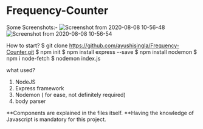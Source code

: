 # Frequency-Counter

Some Screenshots:-
![Screenshot from 2020-08-08 10-56-48](https://user-images.githubusercontent.com/62255672/89704717-06b23f00-d974-11ea-8638-e995b606be0f.png)
![Screenshot from 2020-08-08 10-56-54](https://user-images.githubusercontent.com/62255672/89704716-04e87b80-d974-11ea-8fb2-4227b75521d3.png)

How to start?
$ git clone https://github.com/ayushisingla/Frequency-Counter.git
$ npm init
$ npm install express --save
$ npm install nodemon
$ npm i node-fetch
$ nodemon index.js

what used?
1. NodeJS
2. Express framework
3. Nodemon ( for ease, not definitely required)
4. body parser

**Components are explained in the files itself.
**Having the knowledge of Javascript is mandatory for this project.
